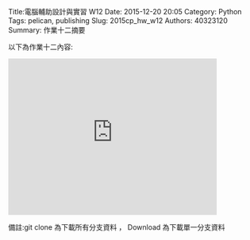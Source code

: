 Title:電腦輔助設計與實習  W12
Date: 2015-12-20 20:05
Category: Python
Tags: pelican, publishing
Slug: 2015cp_hw_w12
Authors: 40323120
Summary: 作業十二摘要

以下為作業十二內容:

<iframe width="420" height="315" src="https://www.youtube.com/embed/9UGGGaue0Oo" frameborder="0" allowfullscreen></iframe>



備註:git clone 為下載所有分支資料 ， Download 為下載單一分支資料










